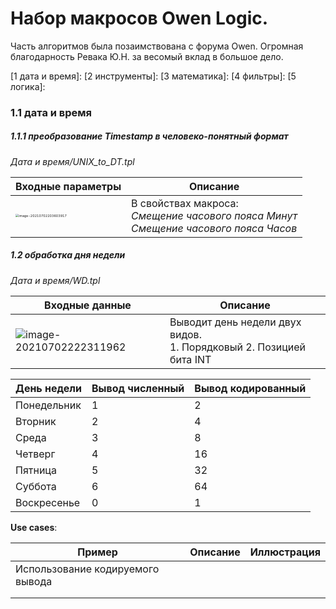 # Набор макросов Owen Logic.

Часть алгоритмов была позаимствована с форума Owen.
Огромная благодарность Ревака Ю.Н. за весомый вклад в большое дело.

[1 дата и время]: 
[2 инструменты]: 
[3 математика]: 
[4 фильтры]: 
[5 логика]: 



### 1.1 дата и время

##### 1.1.1 преобразование **Timestamp** в человеко-понятный формат 

*Дата и время/UNIX_to_DT.tpl*

| Входные параметры                                            | Описание                                                     |
| ------------------------------------------------------------ | ------------------------------------------------------------ |
| <img src="https://sun9-65.userapi.com/impg/l-Un_xallBwcieA9jHAU-U_fyZi7zkP-Opo4uA/TeL0L9BFy6c.jpg?size=969x716&quality=96&sign=89709fff62bbe705c57d8f4e59cbcccd&type=album" alt="image-20210702203603917" style="zoom:33%;" /> | В свойствах макроса:<br />*Смещение часового пояса Минут*<br />*Смещение часового пояса Часов* |

##### 1.2 обработка дня недели

*Дата и время/WD.tpl*



| Входные данные                                               | Описание                                                     |
| ------------------------------------------------------------ | ------------------------------------------------------------ |
| ![image-20210702222311962](https://sun9-55.userapi.com/impg/ELiuK8S3igZpgiDSULMumgyng2PI0AMNRZLJ7g/8sUv4oqOHM4.jpg?size=411x129&quality=96&sign=b4b9f519d730cf095b90bdba8e9939aa&type=album) | Выводит день недели двух видов.<br />1. Порядковый 2. Позицией бита INT |

| День недели | Вывод численный | Вывод кодированный |
| :---------- | --------------- | ------------------ |
| Понедельник | 1               | 2                  |
| Вторник     | 2               | 4                  |
| Среда       | 3               | 8                  |
| Четверг     | 4               | 16                 |
| Пятница     | 5               | 32                 |
| Суббота     | 6               | 64                 |
| Воскресенье | 0               | 1                  |

**Use cases**:

| Пример                           | Описание | Иллюстрация |
| -------------------------------- | -------- | ----------- |
| Использование кодируемого вывода |          |             |
|                                  |          |             |
|                                  |          |             |

